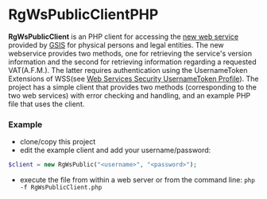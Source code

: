 # RgWsPublicClientPHP
**RgWsPublicClient** is an PHP client for accessing the [new web service](http://www.gsis.gr/gsis/info/gsis_site/PublicIssue/wnsp/wnsp_pages/wnsp.html) provided by [GSIS](http://www.gsis.gr/gsis/info/gsis_site/PublicIssue/wnsp/wnsp_pages/wnsp.html) for physical persons and legal entities. The new webservice provides two methods, one for retrieving the service's version information and the second for retrieving information regarding a requested VAT(A.F.M.). The latter requires authentication using the UsernameToken Extensions of WSS(see [Web Services Security UsernameToken Profile](http://docs.oasis-open.org/wss/v1.1/wss-v1.1-spec-pr-UsernameTokenProfile-01.htm)). The project has a simple client that provides two methods (corresponding to the two web services) with error checking and handling, and an example PHP file that uses the client.

### Example

* clone/copy this project
* edit the example client and add your username/password:
```php
$client = new RgWsPublic("<username>", "<password>");
```
* execute the file from within a web server or from the command line:
```php -f RgWsPublicClient.php```
